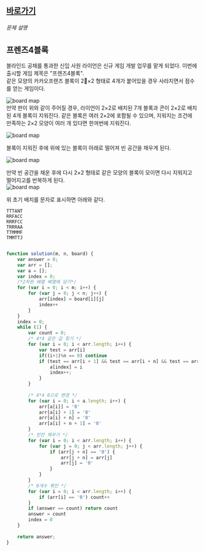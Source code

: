 

## [바로가기](https://school.programmers.co.kr/learn/courses/30/lessons/17679)


###### 문제 설명

## 프렌즈4블록

블라인드 공채를 통과한 신입 사원 라이언은 신규 게임 개발 업무를 맡게 되었다. 이번에 출시할 게임 제목은 "프렌즈4블록".  
같은 모양의 카카오프렌즈 블록이 2×2 형태로 4개가 붙어있을 경우 사라지면서 점수를 얻는 게임이다.

![board map](http://t1.kakaocdn.net/welcome2018/pang1.png "Friends 4 block!")  
만약 판이 위와 같이 주어질 경우, 라이언이 2×2로 배치된 7개 블록과 콘이 2×2로 배치된 4개 블록이 지워진다. 같은 블록은 여러 2×2에 포함될 수 있으며, 지워지는 조건에 만족하는 2×2 모양이 여러 개 있다면 한꺼번에 지워진다.

![board map](http://t1.kakaocdn.net/welcome2018/pang2.png "Friends 4 block!")

블록이 지워진 후에 위에 있는 블록이 아래로 떨어져 빈 공간을 채우게 된다.

![board map](http://t1.kakaocdn.net/welcome2018/pang3.png "Friends 4 block!")

만약 빈 공간을 채운 후에 다시 2×2 형태로 같은 모양의 블록이 모이면 다시 지워지고 떨어지고를 반복하게 된다.  
![board map](http://t1.kakaocdn.net/welcome2018/pang4.png "Friends 4 block!")

위 초기 배치를 문자로 표시하면 아래와 같다.

```
TTTANT
RRFACC
RRRFCC
TRRRAA
TTMMMF
TMMTTJ
```
~~~~js

function solution(m, n, board) {
    var answer = 0;
    var arr = [];
    var a = [];
    var index = 0;
    /*2차원 배열 배열에 담기*/
    for (var i = 0; i < m; i++) {
        for (var j = 0; j < n; j++) {
            arr[index] = board[i][j]
            index++
        }
    }
    index = 0;
    while (1) {
        var count = 0;
        /* 4*4 같은 값 찾기 */
        for (var i = 0; i < arr.length; i++) {
            var test = arr[i]
            if((i+1)%n == 0) continue
            if (test == arr[i + 1] && test == arr[i + n] && test == arr[i + n + 1]) {
                a[index] = i
                index++;
            }
        }
     
        /* 4*4 0으로 변경 */
        for (var i = 0; i < a.length; i++) {
            arr[a[i]] = '0'
            arr[a[i] + 1] = '0'
            arr[a[i] + n] = '0'
            arr[a[i] + n + 1] = '0'
        }
        /* 빈칸 채우기 */
        for (var i = 0; i < arr.length; i++) {
            for (var j = 0; j < arr.length; j++) {
                if (arr[j + n] == '0') {
                    arr[j + n] = arr[j]
                    arr[j] = '0'
                }
            }
        }
        /* 0개수 확인 */
        for (var i = 0; i < arr.length; i++) {
            if (arr[i] == '0') count++
        }
        if (answer == count) return count
        answer = count
        index = 0
    }
    
    return answer;
}
~~~~